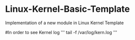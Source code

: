 # Linux-Kernel-Basic-Template
Implementation of a new module in Linux Kernel Template

#In order to see Kernel log
'''
tail -f /var/log/kern.log
'''
